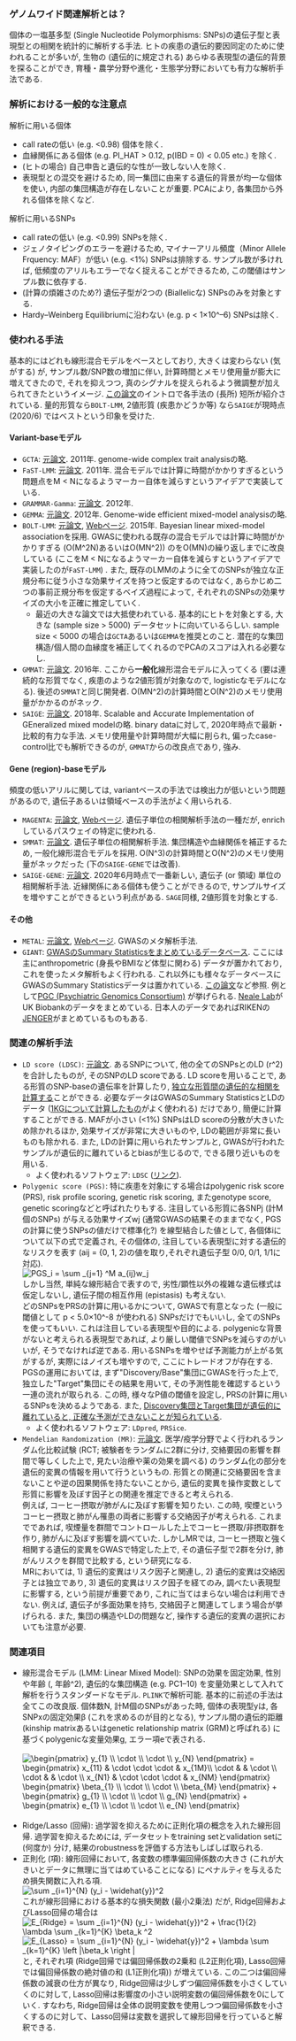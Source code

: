 ### ゲノムワイド関連解析とは？
個体の一塩基多型 (Single Nucleotide Polymorphisms: SNPs)の遺伝子型と表現型との相関を統計的に解析する手法. ヒトの疾患の遺伝的要因同定のために使われることが多いが, 生物の (遺伝的に規定される) あらゆる表現型の遺伝的背景を探ることができ, 育種・農学分野や進化・生態学分野においても有力な解析手法である.

### 解析における一般的な注意点
解析に用いる個体
- call rateの低い (e.g. <0.98) 個体を除く.
- 血縁関係にある個体 (e.g. PI_HAT > 0.12, p(IBD = 0) < 0.05 etc.) を除く.
- (ヒトの場合) 自己申告と遺伝的な性が一致しない人を除く. 
- 表現型との混交を避けるため, 同一集団に由来する遺伝的背景が均一な個体を使い, 内部の集団構造が存在しないことが重要. PCAにより, 各集団から外れる個体を除くなど.

解析に用いるSNPs
- call rateの低い (e.g. <0.99) SNPsを除く.
- ジェノタイピングのエラーを避けるため, マイナーアリル頻度（Minor Allele Frquency: MAF）が低い (e.g. <1%) SNPsは排除する. サンプル数が多ければ, 低頻度のアリルもエラーでなく捉えることができるため, この閾値はサンプル数に依存する.
- (計算の煩雑さのため?) 遺伝子型が2つの (Biallelicな) SNPsのみを対象とする.
- Hardy–Weinberg Equilibriumに沿わない (e.g. p < 1×10^–6) SNPsは除く.

### 使われる手法
基本的にはどれも線形混合モデルをベースとしており, 大きくは変わらない (気がする) が, サンプル数/SNP数の増加に伴い, 計算時間とメモリ使用量が膨大に増えてきたので, それを抑えつつ, 真のシグナルを捉えられるよう微調整が加えられてきたというイメージ. [この論文](https://bmcgenomics.biomedcentral.com/articles/10.1186/s12864-020-6552-x)のイントロで各手法の (長所) 短所が紹介されている. 量的形質なら`BOLT-LMM`, 2値形質 (疾患かどうか等) なら`SAIGE`が現時点 (2020/6) ではベストという印象を受けた.
#### Variant-baseモデル
- `GCTA`: [元論文](https://www.cell.com/ajhg/fulltext/S0002-9297(10)00598-7). 2011年. genome-wide complex trait analysisの略.
- `FaST-LMM`: [元論文](https://www.nature.com/articles/nmeth.1681). 2011年. 混合モデルでは計算に時間がかかりすぎるという問題点をM < Nになるようマーカー自体を減らすというアイデアで実装している.
- `GRAMMAR-Gamma`: [元論文](https://www.nature.com/articles/ng.2410). 2012年.
- `GEMMA`: [元論文](https://www.nature.com/articles/ng.2310). 2012年. Genome-wide efficient mixed-model analysisの略.
- `BOLT-LMM`: [元論文](https://www.nature.com/articles/ng.3190), [Webページ](https://data.broadinstitute.org/alkesgroup/BOLT-LMM/#x1-30001.1). 2015年. Bayesian linear mixed-model associationを採用. GWASに使われる既存の混合モデルでは計算に時間がかかりすぎる (O(M^2N)あるいはO(MN^2)) のをO(MN)の繰り返しまでに改良している (ここをM < Nになるようマーカー自体を減らすというアイデアで実装したのが`FaST-LMM`) . また, 既存のLMMのように全てのSNPsが独立な正規分布に従う小さな効果サイズを持つと仮定するのではなく, あらかじめ二つの事前正規分布を仮定するベイズ過程によって, それぞれのSNPsの効果サイズの大小を正確に推定していく.
  - 最近の大きな論文では大抵使われている. 基本的にヒトを対象とする, 大きな (sample size > 5000) データセットに向いているらしい. sample size < 5000 の場合は`GCTA`あるいは`GEMMA`を推奨とのこと. 潜在的な集団構造/個人間の血縁度を補正してくれるのでPCAのスコアは入れる必要なし.
- `GMMAT`: [元論文](https://www.cell.com/ajhg/fulltext/S0002-9297(16)00063-X). 2016年. ここから**一般化**線形混合モデルに入ってくる (要は連続的な形質でなく, 疾患のような2値形質が対象なので, logisticなモデルになる). 後述の`SMMAT`と同じ開発者. O(MN^2)の計算時間とO(N^2)のメモリ使用量がかかるのがネック.
- `SAIGE`: [元論文](https://www.nature.com/articles/s41588-018-0184-y). 2018年. Scalable and Accurate Implementation of GEneralized mixed modelの略. binary dataに対して, 2020年時点で最新・比較的有力な手法. メモリ使用量や計算時間が大幅に削られ, 偏ったcase-control比でも解析できるのが, `GMMAT`からの改良点であり, 強み.
#### Gene (region)-baseモデル
頻度の低いアリルに関しては, variantベースの手法では検出力が低いという問題があるので, 遺伝子あるいは領域ベースの手法がよく用いられる.
- `MAGENTA`: [元論文](https://journals.plos.org/plosgenetics/article?id=10.1371/journal.pgen.1001058), [Webページ](https://software.broadinstitute.org/mpg/magenta/). 遺伝子単位の相関解析手法の一種だが, enrichしているパスウェイの特定に使われる.
- `SMMAT`: [元論文](https://www.cell.com/ajhg/fulltext/S0002-9297(18)30465-8). 遺伝子単位の相関解析手法. 集団構造や血縁関係を補正するため, 一般化線形混合モデルを採用. O(N^3)の計算時間とO(N^2)のメモリ使用量がネックだった (下の`SAIGE-GENE`では改善).
- `SAIGE-GENE`: [元論文](https://www.biorxiv.org/content/10.1101/583278v2). 2020年6月時点で一番新しい, 遺伝子 (or 領域) 単位の相関解析手法. 近縁関係にある個体も使うことができるので, サンプルサイズを増やすことができるという利点がある. `SAGE`同様, 2値形質を対象とする.
#### その他
- `METAL`: [元論文](https://academic.oup.com/bioinformatics/article/26/17/2190/198154), [Webページ](https://genome.sph.umich.edu/wiki/METAL). GWASのメタ解析手法.
- `GIANT`: [GWASのSummary Statisticsをまとめているデータベース](https://portals.broadinstitute.org/collaboration/giant/index.php/GIANT_consortium_data_files). ここには主にanthropometric (身長やBMIなど体型に関わる) データが置かれており, これを使ったメタ解析もよく行われる. これ以外にも様々なデータベースにGWASのSummary Statisticsデータは置かれている. [この論文](https://www.nature.com/articles/ng.3406)など参照. 例として[PGC (Psychiatric Genomics Consortium)](https://www.med.unc.edu/pgc/download-results/) が挙げられる. [Neale Lab](http://www.nealelab.is/uk-biobank)がUK Biobankのデータをまとめている. 日本人のデータであればRIKENの[JENGER](http://jenger.riken.jp/en/)がまとめているものもある.

### 関連の解析手法
- `LD score (LDSC)`: [元論文](https://www.nature.com/articles/ng.3211). あるSNPについて, 他の全てのSNPsとのLD (r^2) を合計したものが, そのSNPのLD scoreである. LD scoreを用いることで, ある形質のSNP-baseの遺伝率を計算したり, [独立な形質間の遺伝的な相関を計算する](https://www.nature.com/articles/ng.3406)ことができる. 必要なデータはGWASのSummary StatisticsとLDのデータ ([1KGについて計算したもの](https://data.broadinstitute.org/alkesgroup/LDSCORE/)がよく使われる) だけであり, 簡便に計算することができる. MAFが小さい (<1%) SNPsはLD scoreの分散が大きいため除かれるほか, 効果サイズが非常に大きいものや, LDの範囲が非常に長いものも除かれる. また, LDの計算に用いられたサンプルと, GWASが行われたサンプルが遺伝的に離れているとbiasが生じるので, できる限り近いものを用いる.
  - よく使われるソフトウェア: `LDSC` ([リンク](https://github.com/bulik/ldsc)).
- `Polygenic score (PGS)`: 
特に疾患を対象にする場合はpolygenic risk score (PRS), risk profile scoring, genetic risk scoring, またgenotype score, genetic scoringなどと呼ばれたりもする. 注目している形質に各SNPj (計M個のSNPs) が与える効果サイズwj (通常GWASの結果そのままでなく, PGSの計算に使うSNPsの値だけで標準化?) を線型結合した値として, 各個体iについて以下の式で定義され, その個体の, 注目している表現型に対する遺伝的なリスクを表す (aij = {0, 1, 2}の値を取り,それぞれ遺伝子型 0/0, 0/1, 1/1に対応). <br>
<img src="https://latex.codecogs.com/gif.latex?PGS_i&space;=&space;\sum&space;_{j=1}&space;^M&space;a_{ij}w_j" title="PGS_i = \sum _{j=1} ^M a_{ij}w_j" /> <br>
しかし当然, 単純な線形結合で表すので, 劣性/顕性以外の複雑な遺伝様式は仮定しないし, 遺伝子間の相互作用 (epistasis) も考えない.<br>
どのSNPsをPRSの計算に用いるかについて, GWASで有意となった (一般に閾値として p < 5.0×10^-8 が使われる) SNPsだけでもいいし, 全てのSNPsを使ってもいい. これは注目している表現型や目的による. polygenicな背景がないと考えられる表現型であれば, より厳しい閾値でSNPsを減らすのがいいが, そうでなければ逆である. 用いるSNPsを増やせば予測能力が上がる気がするが, 実際にはノイズも増やすので, ここにトレードオフが存在する.<br>
PGSの運用においては, まず"Discovery/Base"集団にGWASを行った上で, 独立した"Target"集団にその結果を用いて, その予測性能を確認するという一連の流れが取られる. この時, 様々なP値の閾値を設定し, PRSの計算に用いるSNPsを決めるようである. また, [Discovery集団とTarget集団が遺伝的に離れていると, 正確な予測ができないことが知られている](https://www.cell.com/ajhg/fulltext/S0002-9297(17)30107-6).
  - よく使われるソフトウェア: `LDpred`, `PRSice`.
- `Mendelian Randomization (MR)`: [元論文](https://academic.oup.com/ije/article/32/1/1/642797). 医学/疫学分野でよく行われるランダム化比較試験 (RCT; 被験者をランダムに2群に分け, 交絡要因の影響を群間で等しくした上で, 見たい治療や薬の効果を調べる) のランダム化の部分を遺伝的変異の情報を用いて行うというもの. 形質との関連に交絡要因を含まないことや逆の因果関係を持たないことから, 遺伝的変異を操作変数として形質に影響を及ぼす因子との関連を推定できると考えられる.<br>
例えば, コーヒー摂取が肺がんに及ぼす影響を知りたい. この時, 喫煙というコーヒー摂取と肺がん罹患の両者に影響する交絡因子が考えられる. これまでであれば, 喫煙量を群間でコントロールした上でコーヒー摂取/非摂取群を作り, 肺がんに及ぼす影響を調べていた. しかしMRでは, コーヒー摂取と強く相関する遺伝的変異をGWASで特定した上で, その遺伝子型で2群を分け, 肺がんリスクを群間で比較する, という研究になる.<br>
MRにおいては, 1) 遺伝的変異はリスク因子と関連し, 2) 遺伝的変異は交絡因子とは独立であり, 3) 遺伝的変異はリスク因子を経てのみ, 調べたい表現型に影響する, という前提が重要であり, これに当てはまらない場合は利用できない. 例えば, 遺伝子が多面効果を持ち, 交絡因子と関連してしまう場合が挙げられる. また, 集団の構造やLDの問題など, 操作する遺伝的変異の選択においても注意が必要.

### 関連項目
- 線形混合モデル (LMM: Linear Mixed Model): SNPの効果を固定効果, 性別や年齢 (, 年齢^2), 遺伝的な集団構造 (e.g. PC1–10) を変量効果として入れて解析を行うスタンダードなモデル. `PLINK`で解析可能. 基本的に前述の手法は全てこの改良版. 個体数N, 計M個のSNPsがあった時, 個体の表現型yは, 各SNPxの固定効果β (これを求めるのが目的となる), サンプル間の遺伝的距離 (kinship matrixあるいはgenetic relationship matrix (GRM)と呼ばれる) に基づくpolygenicな変量効果g, エラー項eで表される. <br><br>
  <img src="https://latex.codecogs.com/gif.latex?\begin{pmatrix}&space;y_{1}&space;\\&space;\cdot&space;\\&space;\cdot&space;\\&space;y_{N}&space;\end{pmatrix}&space;=&space;\begin{pmatrix}&space;x_{11}&space;&&space;\cdot&space;\cdot&space;\cdot&space;&&space;x_{1M}\\&space;\cdot&space;&&space;&&space;\cdot&space;\\&space;\cdot&space;&&space;&&space;\cdot&space;\\&space;x_{N1}&space;&&space;\cdot&space;\cdot&space;\cdot&space;&&space;x_{NM}&space;\end{pmatrix}&space;\begin{pmatrix}&space;\beta_{1}&space;\\&space;\cdot&space;\\&space;\cdot&space;\\&space;\beta_{M}&space;\end{pmatrix}&space;&plus;&space;\begin{pmatrix}&space;g_{1}&space;\\&space;\cdot&space;\\&space;\cdot&space;\\&space;g_{N}&space;\end{pmatrix}&space;&plus;&space;\begin{pmatrix}&space;e_{1}&space;\\&space;\cdot&space;\\&space;\cdot&space;\\&space;e_{N}&space;\end{pmatrix}" title="\begin{pmatrix} y_{1} \\ \cdot \\ \cdot \\ y_{N} \end{pmatrix} = \begin{pmatrix} x_{11} & \cdot \cdot \cdot & x_{1M}\\ \cdot & & \cdot \\ \cdot & & \cdot \\ x_{N1} & \cdot \cdot \cdot & x_{NM} \end{pmatrix} \begin{pmatrix} \beta_{1} \\ \cdot \\ \cdot \\ \beta_{M} \end{pmatrix} + \begin{pmatrix} g_{1} \\ \cdot \\ \cdot \\ g_{N} \end{pmatrix} + \begin{pmatrix} e_{1} \\ \cdot \\ \cdot \\ e_{N} \end{pmatrix}" /><br><br>
- Ridge/Lasso (回帰): 過学習を抑えるために正則化項の概念を入れた線形回帰. 過学習を抑えるためには, データセットをtraining setとvalidation setに (何度か) 分け, 結果のrobustnessを評価する方法もしばしば取られる.
- 正則化 (項): 線形回帰において, 各変数の標準偏回帰係数の大きさ (これが大きいとデータに無理に当てはめていることになる) にペナルティを与えるため損失関数に入れる項.<br>
<img src="https://latex.codecogs.com/gif.latex?E_{OLS}&space;=&space;\sum&space;_{i=1}^{N}&space;(y_i&space;-&space;\widehat{y})^2" title="\sum _{i=1}^{N} (y_i - \widehat{y})^2" /><br>
これが線形回帰における基本的な損失関数 (最小2乗法) だが, Ridge回帰およびLasso回帰の場合は<br>
<img src="https://latex.codecogs.com/gif.latex?E_{Ridge}&space;=&space;\sum&space;_{i=1}^{N}&space;(y_i&space;-&space;\widehat{y})^2&space;&plus;&space;\frac{1}{2}&space;\lambda&space;\sum&space;_{k=1}^{K}&space;\beta_k&space;^2" title="E_{Ridge} = \sum _{i=1}^{N} (y_i - \widehat{y})^2 + \frac{1}{2} \lambda \sum _{k=1}^{K} \beta_k ^2" /><br>
<img src="https://latex.codecogs.com/gif.latex?E_{Lasso}&space;=&space;\sum&space;_{i=1}^{N}&space;(y_i&space;-&space;\widehat{y})^2&space;&plus;&space;\lambda&space;\sum&space;_{k=1}^{K}&space;\left&space;|\beta_k&space;\right&space;|" title="E_{Lasso} = \sum _{i=1}^{N} (y_i - \widehat{y})^2 + \lambda \sum _{k=1}^{K} \left |\beta_k \right |" /><br>
と, それぞれ項 (Ridge回帰では偏回帰係数の2乗和 (L2正則化項), Lasso回帰では偏回帰係数の絶対値の和 (L1正則化項)) が増えている. この二つは偏回帰係数の減衰の仕方が異なり, Ridge回帰は少しずつ偏回帰係数を小さくしていくのに対して, Lasso回帰は影響度の小さい説明変数の偏回帰係数を0にしていく. すなわち, Ridge回帰は全体の説明変数を使用しつつ偏回帰係数を小さくするのに対して、Lasso回帰は変数を選択して線形回帰を行っていると解釈できる.
